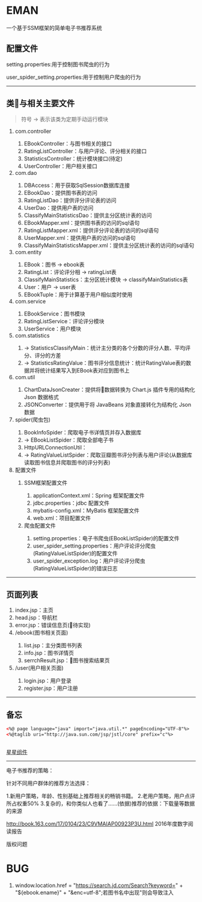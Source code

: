 # EMAN
一个基于SSM框架的简单电子书推荐系统

## 配置文件

setting.properties:用于控制图书爬虫的行为

user_spider_setting.properties:用于控制用户爬虫的行为

---

## 类与相关主要文件

>符号 &#8594; 表示该类为定期手动运行模块

<ol>
<li>com.controller</li>
    <ol>
        <li>EBookController：与图书相关的接口</li>
        <li>RatingListController：与用户评论、评分相关的接口</li>
        <li>StatisticsController：统计模块接口(待定)</li>
        <li>UserController：用户相关接口</li>
    </ol>
<li>com.dao</li>
    <ol>
        <li>DBAccess：用于获取SqlSession数据库连接</li>
        <li>EBookDao：提供图书表的访问</li>
        <li>RatingListDao：提供评分评论表的访问</li>
        <li>UserDao：提供用户表的访问</li>
        <li>ClassifyMainStatisticsDao：提供主分区统计表的访问</li>
        <li>EBookMapper.xml：提供图书表的访问的sql语句</li>
        <li>RatingListMapper.xml：提供评分评论表的访问的sql语句</li>
        <li>UserMapper.xml：提供用户表的访问的sql语句</li>
        <li>ClassifyMainStatisticsMapper.xml：提供主分区统计表的访问的sql语句</li>
    </ol>
<li>com.entity</li>
    <ol>
        <li>EBook：图书 -> ebook表</li>
        <li>RatingList：评论评分相 -> ratingList表</li>
        <li>ClassifyMainStatistics：主分区统计模块 -> classifyMainStatistics表</li>
        <li>User：用户 -> user表</li>
        <li>EBookTuple：用于计算基于用户相似度时使用</li>
    </ol>
<li>com.service</li>
    <ol>
        <li>EBookService：图书模块</li>
        <li>RatingListService：评论评分模块</li>
        <li>UserService：用户模块</li>
    </ol>
<li>com.statistics</li>
    <ol>
        <li>&#8594; StatisticsClassifyMain：统计主分类的各个分数的评分人数、平均评分、评分的方差</li>
        <li>&#8594; StatisticsRatingValue：图书评分信息统计：统计RatingValue表的数据并将统计结果写入到EBook表对应到图书上</li>
    </ol>
<li>com.util</li>
    <ol>
        <li>ChartDataJsonCreater：提供将数据转换为 Chart.js 插件专用的结构化 Json 数据格式</li>
        <li>JSONConverter：提供用于将 JavaBeans 对象直接转化为结构化 Json 数据</li>
    </ol>
<li>spider(爬虫包)</li>
    <ol>
        <li>BookInfoSpider：爬取电子书详情页并存入数据库</li>
        <li>&#8594; EBookListSpider：爬取全部电子书</li>
        <li>HttpURLConnectionUtil：</li>
        <li>&#8594; RatingValueListSpider：爬取豆瓣图书评分列表与用户评论(从数据库读取图书信息并爬取图书的评分列表)</li>
    </ol>
<li>配置文件</li>
    <ol>
        <li>SSM框架配置文件</li>
        <ol>
            <li>applicationContext.xml：Spring 框架配置文件</li>
            <li>jdbc.properties：jdbc 配置文件</li>
            <li>mybatis-config.xml：MyBatis 框架配置文件</li>
            <li>web.xml：项目配置文件</li>
        </ol>
        <li>爬虫配置文件</li>
        <ol>
            <li>setting.properties：电子书爬虫(EBookListSpider)的配置文件</li>
            <li>user_spider_setting.properties：用户评论评分爬虫(RatingValueListSpider)的配置文件</li>
            <li>user_spider_exception.log：用户评论评分爬虫(RatingValueListSpider)的错误日志</li>
        </ol>
    </ol>
</ol>

---

## 页面列表

<ol>
<li>index.jsp：主页</li>
<li>head.jsp：导航栏</li>
<li>error.jsp：错误信息页(待实现)</li>
<li>/ebook(图书相关页面)</li>
    <ol>
        <li>list.jsp：主分类图书列表</li>
        <li>info.jsp：图书详情页</li>
        <li>serrchResult.jsp：图书搜索结果页</li>
    </ol>
<li>/user(用户相关页面)</li>
    <ol>
        <li>login.jsp：用户登录</li>
        <li>register.jsp：用户注册</li>
    </ol>
</ol>

---

## 备忘

```html
<%@ page language="java" import="java.util.*" pageEncoding="UTF-8"%>
<%@taglib uri="http://java.sun.com/jsp/jstl/core" prefix="c"%>



```

<a href="http://hoohtml.com/jQuery/Layout-Interface/2015112221.html">星星组件</a>

---

电子书推荐的策略：

针对不同用户群体的推荐方法选择：

1.新用户策略，年龄、性别基础上推荐相关的畅销书籍。
2.老用户策略，用户点评所占权重50%
3.复杂的，和你类似人也看了……(依据)推荐的依据：下载量等数据的来源

http://book.163.com/17/0104/23/C9VMAIAP00923P3U.html  2016年度数字阅读报告

版权问题

# BUG

1. window.location.href = "https://search.jd.com/Search?keyword=" + "${ebook.ename}" + "&enc=utf-8";若图书名中出现"则会导致注入